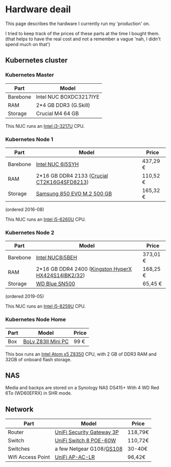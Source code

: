 
# Hardware deail

This page describes the hardware I currently run my 'production' on.

I tried to keep track of the prices of these parts at the time I bought them.
(that helps to have the real cost and not a remember a vague 'nah, I didn't spend much on that')

## Kubernetes cluster

### Kubernetes Master

|Part     | Model                      |
|---------|----------------------------|
|Barebone | Intel NUC BOXDC3217IYE     |
|RAM      | 2*4 GB DDR3 (G.Skill)      |
|Storage  | Crucial M4 64 GB           |

This NUC runs an [Intel i3-3217U](https://ark.intel.com/products/65697/Intel-Core-i3-3217U-Processor-3M-Cache-1-80-GHz-) CPU.

### Kubernetes Node 1

|Part     | Model                      | Price |
|---------|----------------------------|-------|
|Barebone | [Intel NUC 6i5SYH](https://www.amazon.fr/gp/product/B018Q0GN60)       | 437,29 € |
|RAM      | 2*16 GB DDR4 2133 ([Crucial CT2K16G4SFD8213](https://www.amazon.fr/gp/product/B015YPB8ME))  | 110,52 € |
|Storage  | [Samsung 850 EVO M.2 500 GB](https://www.amazon.fr/gp/product/B00TGIW1XG)       | 165,32 € |

(ordered 2016-08)

This NUC runs an [Intel i5-6260U](https://ark.intel.com/products/91160/Intel-Core-i5-6260U-Processor-4M-Cache-up-to-2-90-GHz-) CPU.

### Kubernetes Node 2

| Part     | Model                                                                                                                              | Price    |
| -------- | ---------------------------------------------------------------------------------------------------------------------------------- | -------- |
| Barebone | [Intel NUC8i5BEH](https://www.amazon.fr/Intel-Nuc-Kit-Nuc8I3Beh-Cartes/dp/B07JB2M5JS)                                              | 373,01 € |
| RAM      | 2*16 GB DDR4 2400 ([Kingston HyperX HX424S14IBK2/32](https://www.amazon.fr/HyperX-HX424S14IBK2-32-Mémoire-Notebook/dp/B01BNJL8I4)) | 168,25 € |
| Storage  | [WD Blue SN500](https://www.amazon.fr/gp/product/B07P7TFKRH)                                                                       | 65,45 €  |

(ordered 2019-05)

This NUC runs an [Intel i5-8259U](https://ark.intel.com/content/www/us/en/ark/products/135935/intel-core-i5-8259u-processor-6m-cache-up-to-3-80-ghz.html) CPU.

### Kubernetes Node Home

|Part     | Model                      | Price |
|---------|----------------------------|-------|
|Box      | [BoLv Z83II Mini PC](https://www.amazon.fr/gp/product/B01DFJH78U )  | 99 € |

This box runs an [Intel Atom x5 Z8350](https://ark.intel.com/products/93361/Intel-Atom-x5-Z8350-Processor-2M-Cache-up-to-1-92-GHz-) CPU, with 2 GB of DDR3 RAM and 32GB of onboard flash storage.

## NAS

Media and backps are stored on a Synology NAS DS415+
With 4 WD Red 6To (WD60EFRX) in SHR mode.

## Network

|Part     | Model                      | Price |
|---------|----------------------------|-------|
|Router   |[UniFi Security Gateway 3P](https://www.amazon.fr/gp/product/B00LV8YZLK)|118,79€|
|Switch   |[UniFi Switch 8 POE-60W](https://www.amazon.fr/gp/product/B004BQCKXO)|110,72€|
|Switches | a few Netgear G108/[GS108](https://www.amazon.fr/gp/product/B000092RRM)|30-40€|
|Wifi Access Point|[UniFi AP-AC-LR](https://www.amazon.fr/gp/product/B016K5A06C)|96,42€|
